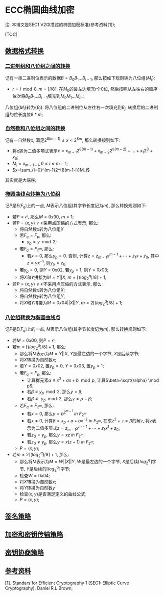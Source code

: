 # ECC椭圆曲线加密

注: 本博文是SEC1 V2中描述的椭圆加密标准(参考资料[1]);

<span id='toc'></span>
[TOC]

## [数据格式转换](#toc)

### [二进制组和八位组之间的转换](#toc)

记有一串二进制位表示的数据$B=B_0 B_1\dots B_{l-1}$, 那么按如下规则转为八位组$\{M_i\}$:

- $r=l\mod 8, m=\lceil l/8 \rceil$, 在$M_0$的最左边填充$r$个0位, 然后按照从左往右的顺序依次将$B_0 B_1\dots B_{l-1}$填充到$M_0 M_1 \dots M_m$;

八位组$\{M_i\}$转为$\{B_j\}$: 将八位组的二进制位从左往右一次填充到$B_j$, 转换后的二进制组的位长度位$8*m$;

### [自然数和八位组之间的转换](#toc)

记有一自然数$x$, 满足$2^{8(m-1)} \le x \lt 2^{8m}$, 那么转换规则如下:

- 将x转为二值多项式表示$x=x_{m-1}2^{8(m-1)}+x_{m-2}2^{8(m-2)}+\dots +x_{1}2^8+x_0$;
- $M_i=x_{m-1-i}, 0 \le i \le m-1$;
- $x=\sum_{i=0}^{m-1}2^{8(m-1-i)}M_i$

其实就是大端序;

### [椭圆曲线点转换为八位组](#toc)

记$P$是$E(F_q)$上的一点, $M$表示八位组(其字节长度记为$m$), 那么转换规则如下:

- 若$P=\mathcal{O}$, 那么$M=0x00$, $m=1$;
- 若$P=(x,y)\ne\mathcal{O}$采用点压缩的方式表示, 那么:
  - 将自然数$x$转为八位组$X$
  - 若$F_q=F_p$, 那么:
    - $y_p = y \mod 2$;
  - 若$F_q=F_{2^m}$, 那么:
    - 若$x=0$, 那么$y_p=0$. 否则, 计算$z=z_{m-1}x^{m-1}+\cdots+z_1 x + z_0$, 其中$z=yx^{-1}$, 则$y_p=z_0$;
  - 若$y_p=0$, 则$Y=0x02$. 若$y_p=1$, 则$Y=0x03$;
  - 将$X$和$Y$拼接为$M=Y||X$, $m=\lceil (\log_2^q)/8 \rceil + 1$;
- 若$P=(x,y)\ne\mathcal{O}$不采用点压缩的方式表示, 那么:
  - 将自然数$x$转为八位组$X$;
  - 将自然数$y$转为八位组$Y$;
  - 将$X$和$Y$拼接为$M=0x04||X||Y$, $m=2\lceil (log_2^q)/8 \rceil + 1$;

### [八位组转换为椭圆曲线点](#toc)

记$P$是$E(F_q)$上的一点, $M$表示八位组(其字节长度记为$m$), 那么转换规则如下:

- 若$M=0x00$, 则$P=\mathcal{O}$;
- 若$m=\lceil (log_2^q)/8 \rceil + 1$, 那么:
  - 那么将$M$表示为$M=Y||X$, $Y$是最左边的一个字节, $X$是后续字节;
  - 将$X$转换为自然数$x$;
  - 若$Y=0x02$, 置$y_p=0$, $Y=0x03$, 置$y_p=1$;
  - 若$F_q=F_p$, 那么:
    - 计算群元素$\alpha \equiv x^3+ax+b \mod p$, 计算$\beta=\sqrt{\alpha} \mod p$;
    - 若$\beta\equiv y_p \mod 2$, 那么$y=\beta$;
    - 若$\beta\not\equiv y_p \mod 2$, 那么$y=p-\beta$;
  - 若$F_q=F_{2^m}$, 那么:
    - 若$x=0$, 那么$y=b^{2^{m-1}}\ in\ F_{2^m}$
    - 若$x\ne0$, 计算$\beta=x_p+a+bx^{-2}\ in\ F_{2^m}$, 在求$z^2+z=\beta$的解$z$, 将$z$表示为二值多项式$z=z_{m-1}x^{m-1}+\cdots+z_1x^1+z_0$;
    - 若$z_0=y_p$, 那么$y=xz\ in\ F_{2^m}$;
    - 若$z_0\ne y_p$, 那么$y=x(z+1)\ in\ F_{2^m}$;
  - $P=(x,y)$;
- 若$m=2\lceil (log_2^q)/8 \rceil + 1$, 那么:
  - 那么将$M$表示为$M=W||X||Y$, $W$是最左边的一个字节, $X$是后续$\lceil log_2^q \rceil$字节, $Y$是后续的$\lceil log_2^q \rceil$字节;
  - 检查$W=0x04$;
  - 将$X$转换为自然数$x$;
  - 将$Y$转换为自然数$y$
  - 检查$(x,y)$是否满足定义的曲线公式;
  - $P=(x,y)$;

## [签名策略](#toc)

## [加密和密钥传输策略](#toc)

## [密钥协商策略](#toc)

## [参考资料](#toc)

[1]. Standars for Efficient Cryptography 1 (SEC1: Elliptic Curve Cryptography), Daniel R.L.Brown;
